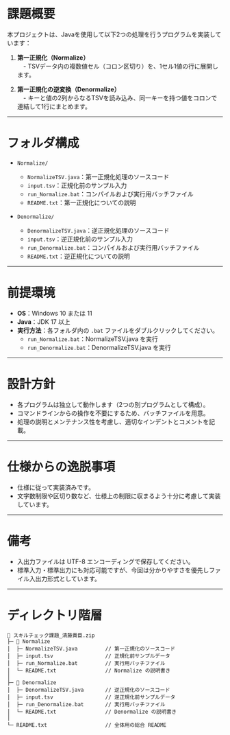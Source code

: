 # 課題概要

本プロジェクトは、Javaを使用して以下2つの処理を行うプログラムを実装しています：

1. **第一正規化（Normalize）**  
　- TSVデータ内の複数値セル（コロン区切り）を、1セル1値の行に展開します。

2. **第一正規化の逆変換（Denormalize）**  
　- キーと値の2列からなるTSVを読み込み、同一キーを持つ値をコロンで連結して1行にまとめます。

---

# フォルダ構成

- `Normalize/`
  - `NormalizeTSV.java`：第一正規化処理のソースコード  
  - `input.tsv`：正規化前のサンプル入力  
  - `run_Normalize.bat`：コンパイルおよび実行用バッチファイル  
  - `README.txt`：第一正規化についての説明

- `Denormalize/`
  - `DenormalizeTSV.java`：逆正規化処理のソースコード  
  - `input.tsv`：逆正規化前のサンプル入力  
  - `run_Denormalize.bat`：コンパイルおよび実行用バッチファイル  
  - `README.txt`：逆正規化についての説明

---

# 前提環境

- **OS**：Windows 10 または 11  
- **Java**：JDK 17 以上  
- **実行方法**：各フォルダ内の `.bat` ファイルをダブルクリックしてください。
  - `run_Normalize.bat`：NormalizeTSV.java を実行  
  - `run_Denormalize.bat`：DenormalizeTSV.java を実行

---

# 設計方針

- 各プログラムは独立して動作します（2つの別プログラムとして構成）。  
- コマンドラインからの操作を不要にするため、バッチファイルを用意。  
- 処理の説明とメンテナンス性を考慮し、適切なインデントとコメントを記載。

---

# 仕様からの逸脱事項

- 仕様に従って実装済みです。  
- 文字数制限や区切り数など、仕様上の制限に収まるよう十分に考慮して実装しています。

---

# 備考

- 入出力ファイルは UTF-8 エンコーディングで保存してください。  
- 標準入力・標準出力にも対応可能ですが、今回は分かりやすさを優先しファイル入出力形式としています。

---

# ディレクトリ階層

```
📁 スキルチェック課題_清藤貴臣.zip
├─ 📁 Normalize
│  ├─ NormalizeTSV.java         // 第一正規化のソースコード
│  ├─ input.tsv                 // 正規化前サンプルデータ
│  ├─ run_Normalize.bat         // 実行用バッチファイル
│  └─ README.txt                // Normalize の説明書き
│
├─ 📁 Denormalize
│  ├─ DenormalizeTSV.java       // 逆正規化のソースコード
│  ├─ input.tsv                 // 逆正規化前サンプルデータ
│  ├─ run_Denormalize.bat       // 実行用バッチファイル
│  └─ README.txt                // Denormalize の説明書き
│
└─ README.txt                   // 全体用の総合 README
```

